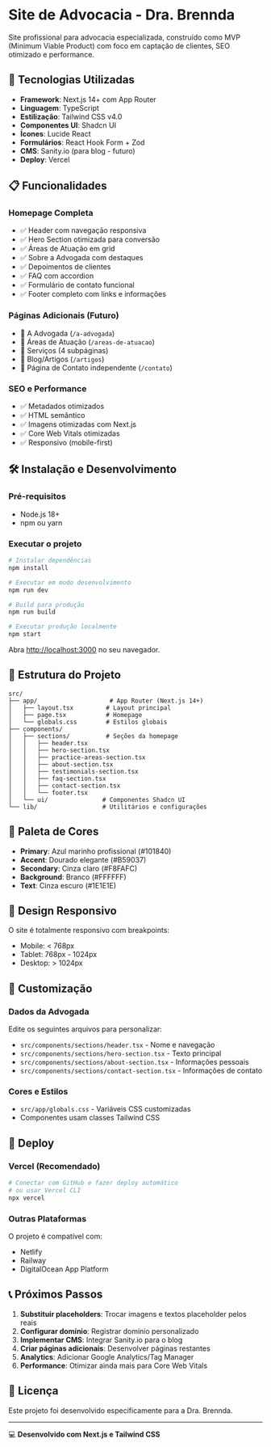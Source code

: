 # Site de Advocacia - Dra. Brennda

Site profissional para advocacia especializada, construído como MVP (Minimum Viable Product) com foco em captação de clientes, SEO otimizado e performance.

## 🚀 Tecnologias Utilizadas

- **Framework**: Next.js 14+ com App Router
- **Linguagem**: TypeScript
- **Estilização**: Tailwind CSS v4.0 
- **Componentes UI**: Shadcn UI
- **Ícones**: Lucide React
- **Formulários**: React Hook Form + Zod
- **CMS**: Sanity.io (para blog - futuro)
- **Deploy**: Vercel

## 📋 Funcionalidades

### Homepage Completa
- ✅ Header com navegação responsiva
- ✅ Hero Section otimizada para conversão
- ✅ Áreas de Atuação em grid
- ✅ Sobre a Advogada com destaques
- ✅ Depoimentos de clientes
- ✅ FAQ com accordion
- ✅ Formulário de contato funcional
- ✅ Footer completo com links e informações

### Páginas Adicionais (Futuro)
- 🔄 A Advogada (`/a-advogada`)
- 🔄 Áreas de Atuação (`/areas-de-atuacao`)
- 🔄 Serviços (4 subpáginas)
- 🔄 Blog/Artigos (`/artigos`)
- 🔄 Página de Contato independente (`/contato`)

### SEO e Performance
- ✅ Metadados otimizados
- ✅ HTML semântico
- ✅ Imagens otimizadas com Next.js
- ✅ Core Web Vitals otimizadas
- ✅ Responsivo (mobile-first)

## 🛠️ Instalação e Desenvolvimento

### Pré-requisitos
- Node.js 18+
- npm ou yarn

### Executar o projeto

```bash
# Instalar dependências
npm install

# Executar em modo desenvolvimento
npm run dev

# Build para produção
npm run build

# Executar produção localmente
npm start
```

Abra [http://localhost:3000](http://localhost:3000) no seu navegador.

## 📁 Estrutura do Projeto

```
src/
├── app/                    # App Router (Next.js 14+)
│   ├── layout.tsx         # Layout principal
│   ├── page.tsx           # Homepage
│   └── globals.css        # Estilos globais
├── components/
│   ├── sections/          # Seções da homepage
│   │   ├── header.tsx
│   │   ├── hero-section.tsx
│   │   ├── practice-areas-section.tsx
│   │   ├── about-section.tsx
│   │   ├── testimonials-section.tsx
│   │   ├── faq-section.tsx
│   │   ├── contact-section.tsx
│   │   └── footer.tsx
│   └── ui/               # Componentes Shadcn UI
└── lib/                  # Utilitários e configurações
```

## 🎨 Paleta de Cores

- **Primary**: Azul marinho profissional (#101840)
- **Accent**: Dourado elegante (#B59037)
- **Secondary**: Cinza claro (#F8FAFC)
- **Background**: Branco (#FFFFFF)
- **Text**: Cinza escuro (#1E1E1E)

## 📱 Design Responsivo

O site é totalmente responsivo com breakpoints:
- Mobile: < 768px
- Tablet: 768px - 1024px
- Desktop: > 1024px

## 🔧 Customização

### Dados da Advogada
Edite os seguintes arquivos para personalizar:
- `src/components/sections/header.tsx` - Nome e navegação
- `src/components/sections/hero-section.tsx` - Texto principal
- `src/components/sections/about-section.tsx` - Informações pessoais
- `src/components/sections/contact-section.tsx` - Informações de contato

### Cores e Estilos
- `src/app/globals.css` - Variáveis CSS customizadas
- Componentes usam classes Tailwind CSS

## 🚀 Deploy

### Vercel (Recomendado)
```bash
# Conectar com GitHub e fazer deploy automático
# ou usar Vercel CLI
npx vercel
```

### Outras Plataformas
O projeto é compatível com:
- Netlify
- Railway
- DigitalOcean App Platform

## 📞 Próximos Passos

1. **Substituir placeholders**: Trocar imagens e textos placeholder pelos reais
2. **Configurar domínio**: Registrar domínio personalizado
3. **Implementar CMS**: Integrar Sanity.io para o blog
4. **Criar páginas adicionais**: Desenvolver páginas restantes
5. **Analytics**: Adicionar Google Analytics/Tag Manager
6. **Performance**: Otimizar ainda mais para Core Web Vitals

## 📄 Licença

Este projeto foi desenvolvido especificamente para a Dra. Brennda.

---

💻 **Desenvolvido com Next.js e Tailwind CSS**
